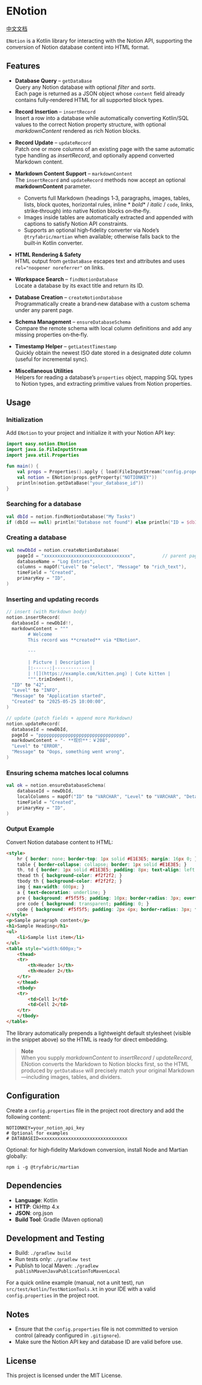 # ENotion

[中文文档](README_zh-CN.md)

`ENotion` is a Kotlin library for interacting with the Notion API, supporting the conversion of Notion database content into HTML format.

## Features

- **Database Query** – `getDataBase`  
  Query any Notion database with optional *filter* and *sorts*.  
  Each page is returned as a JSON object whose `content` field already contains fully‑rendered HTML for all supported
  block types.

- **Record Insertion** – `insertRecord`  
  Insert a row into a database while automatically converting Kotlin/SQL values to the correct Notion property
  structure, with optional *markdownContent* rendered as rich Notion blocks.

- **Record Update** – `updateRecord`  
  Patch one or more columns of an existing page with the same automatic type handling as *insertRecord*, and
  optionally append converted Markdown content.

- **Markdown Content Support** – `markdownContent`  
  The `insertRecord` and `updateRecord` methods now accept an optional **markdownContent** parameter.
  - Converts full Markdown (headings 1‑3, paragraphs, images, tables, lists, block quotes, horizontal rules, inline *
    *bold** / *italic* / `code`, links, strike‑through) into native Notion blocks on‑the‑fly.
  - Images inside tables are automatically extracted and appended with captions to satisfy Notion API constraints.
  - Supports an optional high‑fidelity converter via Node’s `@tryfabric/martian` when available; otherwise falls back to
    the built‑in Kotlin converter.

- **HTML Rendering & Safety**  
  HTML output from `getDataBase` escapes text and attributes and uses `rel="noopener noreferrer"` on links.

- **Workspace Search** – `findNotionDatabase`  
  Locate a database by its exact title and return its ID.

- **Database Creation** – `createNotionDatabase`  
  Programmatically create a brand‑new database with a custom schema under any parent page.

- **Schema Management** – `ensureDatabaseSchema`  
  Compare the remote schema with local column definitions and add any missing properties on‑the‑fly.

- **Timestamp Helper** – `getLatestTimestamp`  
  Quickly obtain the newest ISO date stored in a designated *date* column (useful for incremental sync).

- **Miscellaneous Utilities**  
  Helpers for reading a database’s `properties` object, mapping SQL types to Notion types, and extracting primitive
  values from Notion properties.

## Usage

### Initialization

Add `ENotion` to your project and initialize it with your Notion API key:

```kotlin
import easy.notion.ENotion
import java.io.FileInputStream
import java.util.Properties

fun main() {
	val props = Properties().apply { load(FileInputStream("config.properties")) }
	val notion = ENotion(props.getProperty("NOTIONKEY"))
	println(notion.getDataBase("your_database_id"))
}
```

### Searching for a database

```kotlin
val dbId = notion.findNotionDatabase("My Tasks")
if (dbId == null) println("Database not found") else println("ID = $dbId")
```

### Creating a database

```kotlin
val newDbId = notion.createNotionDatabase(
	pageId = "xxxxxxxxxxxxxxxxxxxxxxxxxxxxxxxx",          // parent page
	databaseName = "Log Entries",
	columns = mapOf("Level" to "select", "Message" to "rich_text"),
	timeField = "Created",
	primaryKey = "ID",
)
```

### Inserting and updating records

```kotlin
// insert (with Markdown body)
notion.insertRecord(
  databaseId = newDbId!!,
  markdownContent = """
        # Welcome
        This record was **created** via *ENotion*.
        
        ---
        
        | Picture | Description |
        |:------:|-------------|
        | ![](https://example.com/kitten.png) | Cute kitten |
        """.trimIndent(),
  "ID" to "42",
  "Level" to "INFO",
  "Message" to "Application started",
  "Created" to "2025-05-25 10:00:00",
)

// update (patch fields + append more Markdown)
notion.updateRecord(
  databaseId = newDbId,
  pageId = "pppppppppppppppppppppppppppppppp",
  markdownContent = "- **现价**：￥208",
  "Level" to "ERROR",
  "Message" to "Oops, something went wrong",
)
```

### Ensuring schema matches local columns

```kotlin
val ok = notion.ensureDatabaseSchema(
	databaseId = newDbId,
	localColumns = mapOf("ID" to "VARCHAR", "Level" to "VARCHAR", "Detail" to "TEXT"),
	timeField = "Created",
	primaryKey = "ID",
)
```

### Output Example

Convert Notion database content to HTML:

```html
<style>
    hr { border: none; border-top: 1px solid #E1E3E5; margin: 16px 0; }
    table { border-collapse: collapse; border: 1px solid #E1E3E5; }
    th, td { border: 1px solid #E1E3E5; padding: 8px; text-align: left; }
    thead th { background-color: #f2f2f2; }
    tbody th { background-color: #f2f2f2; }
    img { max-width: 600px; }
    a { text-decoration: underline; }
    pre { background: #f5f5f5; padding: 10px; border-radius: 3px; overflow: auto; }
    pre code { background: transparent; padding: 0; }
    code { background: #f5f5f5; padding: 2px 4px; border-radius: 3px; font-family: monospace; }
</style>
<p>Sample paragraph content</p>
<h1>Sample Heading</h1>
<ul>
    <li>Sample list item</li>
</ul>
<table style="width:600px;">
    <thead>
    <tr>
        <th>Header 1</th>
        <th>Header 2</th>
    </tr>
    </thead>
    <tbody>
    <tr>
        <td>Cell 1</td>
        <td>Cell 2</td>
    </tr>
    </tbody>
</table>
```

The library automatically prepends a lightweight default stylesheet (visible in the snippet above) so the HTML is ready
for direct embedding.

> **Note**  
> When you supply *markdownContent* to *insertRecord* / *updateRecord*, ENotion converts the Markdown to Notion blocks
> first, so the HTML produced by `getDataBase` will precisely match your original Markdown—including images, tables, and
> dividers.

## Configuration

Create a `config.properties` file in the project root directory and add the following content:

```
NOTIONKEY=your_notion_api_key
# Optional for examples
# DATABASEID=xxxxxxxxxxxxxxxxxxxxxxxxxxxxxxxx
```

Optional: for high‑fidelity Markdown conversion, install Node and Martian globally:

```
npm i -g @tryfabric/martian
```

## Dependencies

- **Language**: Kotlin
- **HTTP**: OkHttp 4.x
- **JSON**: org.json
- **Build Tool**: Gradle (Maven optional)

## Development and Testing

- Build: `./gradlew build`
- Run tests only: `./gradlew test`
- Publish to local Maven: `./gradlew publishMavenJavaPublicationToMavenLocal`

For a quick online example (manual, not a unit test), run `src/test/kotlin/TestNotionTools.kt` in your IDE with a valid
`config.properties` in the project root.

## Notes

- Ensure that the `config.properties` file is not committed to version control (already configured in `.gitignore`).
- Make sure the Notion API key and database ID are valid before use.

## License

This project is licensed under the MIT License.
